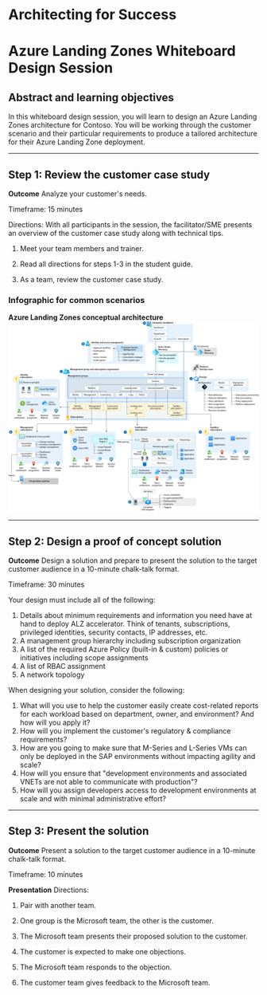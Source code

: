 # Architecting for Success

# Azure Landing Zones Whiteboard Design Session

## Abstract and learning objectives

In this whiteboard design session, you will learn to design an Azure Landing Zones architecture for Contoso. You will be working through the customer scenario and their particular requirements to produce a tailored architecture for their Azure Landing Zone deployment.

---

## Step 1: Review the customer case study

**Outcome** Analyze your customer's needs.

Timeframe: 15 minutes

Directions: With all participants in the session, the facilitator/SME presents an overview of the customer case study along with technical tips.

1. Meet your team members and trainer.

2. Read all directions for steps 1-3 in the student guide.

3. As a team, review the customer case study.

### Infographic for common scenarios

**Azure Landing Zones conceptual architecture**
![For many organizations, the ALZ conceptual architecture below represents the destination in their cloud adoption journey. It's a mature, scaled-out target architecture intended to help organizations operate successful cloud environments that drive their business while maintaining best practices for security and governance.](/102-Azure-Landing-Zones/images/alz_accelerator.png)

---

## Step 2: Design a proof of concept solution

**Outcome**
Design a solution and prepare to present the solution to the target customer audience in a 10-minute chalk-talk format.

Timeframe: 30 minutes

Your design must include all of the following:

1. Details about minimum requirements and information you need have at hand to deploy ALZ accelerator. Think of tenants, subscriptions, privileged identities, security contacts, IP addresses, etc.
2. A management group hierarchy including subscription organization
3. A list of the required Azure Policy (built-in & custom) policies or initiatives including scope assignments
4. A list of RBAC assignment
5. A network topology


When designing your solution, consider the following:

1. What will you use to help the customer easily create cost-related reports for each workload based on department, owner, and environment? And how will you apply it?
2. How will you implement the customer's regulatory & compliance requirements?
3. How are you going to make sure that M-Series and L-Series VMs can only be deployed in the SAP environments without impacting agility and scale?
4. How will you ensure that "development environments and associated VNETs are not able to communicate with production"?
5. How will you assign developers access to development environments at scale and with minimal administrative effort?

---

## Step 3: Present the solution

**Outcome**
Present a solution to the target customer audience in a 10-minute chalk-talk format.

Timeframe: 10 minutes

**Presentation**
Directions:

1. Pair with another team.

2. One group is the Microsoft team, the other is the customer.

3. The Microsoft team presents their proposed solution to the customer.

4. The customer is expected to make one objections.

5. The Microsoft team responds to the objection.

6. The customer team gives feedback to the Microsoft team.